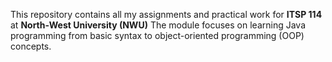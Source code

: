 This repository contains all my assignments and practical work for **ITSP 114** at **North-West University (NWU)**
The module focuses on learning Java programming from basic syntax to object-oriented programming (OOP) concepts.
